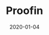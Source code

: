 ---
title: Proofin
layout: default
modal-id: 4
date: 2020-01-04
img: proofin.png
alt: image-alt
action: <a href="http://proofin.herokuapp.com">Visit the site</a>
category: Web Development
description: Proofin enables ESL professionals to translate and strengthen their official documents (CV's, cover letters, etc.) for a variety of purposes.
---